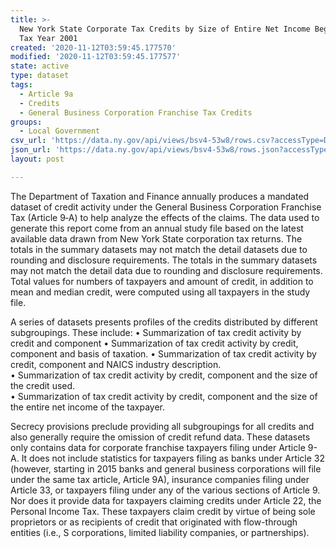 ```yaml
---
title: >-
  New York State Corporate Tax Credits by Size of Entire Net Income Beginning
  Tax Year 2001
created: '2020-11-12T03:59:45.177570'
modified: '2020-11-12T03:59:45.177577'
state: active
type: dataset
tags:
  - Article 9a
  - Credits
  - General Business Corporation Franchise Tax Credits
groups:
  - Local Government
csv_url: 'https://data.ny.gov/api/views/bsv4-53w8/rows.csv?accessType=DOWNLOAD'
json_url: 'https://data.ny.gov/api/views/bsv4-53w8/rows.json?accessType=DOWNLOAD'
layout: post

---
```

The Department of Taxation and Finance annually produces a mandated dataset of credit activity under the General Business Corporation Franchise Tax (Article 9‐A) to help analyze the effects of the claims. 
The data used to generate this report come from an annual study file based on the latest available data drawn from New York State corporation tax returns.  The totals in the summary datasets may not match the detail datasets due to rounding and disclosure requirements.  The totals in the summary datasets may not match the detail data due to rounding and disclosure requirements.  Total values for numbers of taxpayers and amount of credit, in addition to mean and median credit, were computed using all taxpayers in the study file.

A series of datasets presents profiles of the credits distributed by different subgroupings. These include:
•	Summarization of tax credit activity by credit and component
•	Summarization of tax credit activity by credit, component and basis of taxation.
•	Summarization of tax credit activity by credit, component and NAICS industry description.  
•	Summarization of tax credit activity by credit, component and the size of the credit used.  
•	Summarization of tax credit activity by credit, component and the size of the entire net income of the taxpayer.  

Secrecy provisions preclude providing all subgroupings for all credits and also generally require the omission of credit refund data.  These datasets only contains data for corporate franchise taxpayers filing under Article 9-A. It does not include statistics for taxpayers filing as banks under Article 32 (however, starting in 2015 banks and general business corporations will file under the same tax article, Article 9A), insurance companies filing under Article 33, or taxpayers filing under any of the various sections of Article 9. Nor does it provide data for taxpayers claiming credits under Article 22, the Personal Income Tax.  These taxpayers claim credit by virtue of being sole proprietors or as recipients of credit that originated with flow-through entities (i.e., S corporations, limited liability companies, or partnerships).

